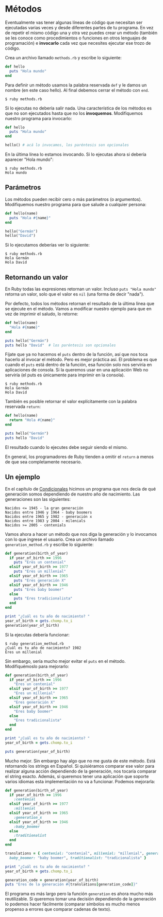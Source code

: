 # Métodos

Eventualmente vas tener algunas líneas de código que necesitan ser ejecutadas varias veces y desde diferentes partes de tu programa. En vez de repetir el mismo código una y otra vez puedes crear un método (también se les conoce como procedimientos o funciones en otros lenguajes de programación) e **invocarlo** cada vez que necesites ejecutar ese trozo de código.

Crea un archivo llamado `methods.rb` y escribe lo siguiente:

```ruby
def hello
  puts "Hola mundo"
end
```

Para definir un método usamos la palabra reservada `def` y le damos un nombre (en este caso hello). Al final debemos cerrar el método con `end`.

```shell
$ ruby methods.rb
```

Si lo ejecutas no debería salir nada. Una característica de los métodos es que no son ejecutados hasta que no los **invoquemos**. Modifiquemos nuestro programa para invocarlo:

```ruby
def hello
  puts "Hola mundo"
end

hello() # acá lo invocamos, los paréntesis son opcionales
```

En la última línea lo estamos invocando. Si lo ejecutas ahora si debería aparecer "Hola mundo":

```shell
$ ruby methods.rb
Hola mundo
```

## Parámetros

Los métodos pueden recibir cero o más parámetros (o argumentos). Modifiquemos nuestro programa para que salude a cualquier persona:

```ruby
def hello(name)
  puts "Hola #{name}"
end

hello("Germán")
hello("David")
```

Si lo ejecutamos deberías ver lo siguiente:

```shell
$ ruby methods.rb
Hola Germán
Hola David
```

## Retornando un valor

En Ruby todas las expresiones retornan un valor. Incluso `puts "Hola mundo"` retorna un valor, solo que el valor es `nil` (una forma de decir "nada").

Por defecto, todos los métodos retornan el resultado de la última línea que se ejecute en el método. Vamos a modificar nuestro ejemplo para que en vez de imprimir el saludo, lo retorne:

```ruby
def hello(name)
  "Hola #{name}"
end

puts hello("Germán")
puts hello "David"  # los paréntesis son opcionales
```

Fíjate que ya no hacemos el `puts` dentro de la función, así que nos toca hacerlo al invocar el método. Pero es mejor práctica así. El problema es que cuando el `puts` está dentro de la función, esa función solo nos serviría en aplicaciones de consola. Si la queremos usar en una aplicación Web no serviría (el puts es únicamente para imprimir en la consola).


```shell
$ ruby methods.rb
Hola Germán
Hola David
```

También es posible retornar el valor explícitamente con la palabra reservada `return`:

```ruby
def hello(name)
  return "Hola #{name}"
end

puts hello("Germán")
puts hello "David"
```

El resultado cuando lo ejecutes debe seguir siendo el mismo.

En general, los programadores de Ruby tienden a omitir el `return` a menos de que sea completamente necesario.

## Un ejemplo

En el capítulo de [Condicionales](2-condicionales.md) hicimos un programa que nos decía de qué generación somos dependiendo de nuestro año de nacimiento. Las generaciones son las siguientes:

```
Nacidos <= 1945 - la gran generación
Nacidos entre 1946 y 1964 - baby boomers
Nacidos entre 1965 y 1982 - generación x
Nacidos entre 1983 y 2004 - milenials
Nacidos >= 2005 - centenials
```

Vamos ahora a hacer un método que nos diga la generación y lo invocamos con lo que ingrese el usuario. Crea un archivo llamado `generation_method.rb` y escribe lo siguiente:

```ruby
def generation(birth_of_year)
  if year_of_birth >= 1996
    puts "Eres un centenial"
  elsif year_of_birth >= 1977
    puts "Eres un millenial"
  elsif year_of_birth >= 1965
    puts "Eres generación X"
  elsif year_of_birth >= 1946
    puts "Eres baby boomer"
  else
    puts "Eres tradicionalista"
  end
end

print "¿Cuál es tu año de nacimiento? "
year_of_birth = gets.chomp.to_i
generation(year_of_birth)
```

Si la ejecutas debería funcionar:

```shell
$ ruby generation_method.rb
¿Cuál es tu año de nacimiento? 1982
Eres un millenial
```

Sin embargo, sería mucho mejor evitar el `puts` en el método. Modifiquémoslo para mejorarlo:

```ruby
def generation(birth_of_year)
  if year_of_birth >= 1996
    "Eres un centenial"
  elsif year_of_birth >= 1977
    "Eres un millenial"
  elsif year_of_birth >= 1965
    "Eres generación X"
  elsif year_of_birth >= 1946
    "Eres baby boomer"
  else
    "Eres tradicionalista"
  end
end

print "¿Cuál es tu año de nacimiento? "
year_of_birth = gets.chomp.to_i

puts generation(year_of_birth)
```

Mucho mejor. Sin embargo hay algo que no me gusta de este método. Está retornando los strings en Español. Si quisiéramos comparar ese valor para realizar alguna acción dependiendo de la generación, nos tocaría comparar el string exacto. Además, si queremos tener una aplicación que soporte varios idiomas esta implementación no va a funcionar. Podemos mejorarla:

```ruby
def generation(birth_of_year)
  if year_of_birth >= 1996
    :centenial
  elsif year_of_birth >= 1977
    :millenial
  elsif year_of_birth >= 1965
    :generation_x
  elsif year_of_birth >= 1946
    :baby_boomer
  else
    :traditionalist
  end
end

translations = { centenial: "centenial", millenial: "millenial", generation_x: "X",
  baby_boomer: "baby boomer", traditionalist: "tradicionalista" }

print "¿Cuál es tu año de nacimiento? "
year_of_birth = gets.chomp.to_i

generation_code = generation(year_of_birth)
puts "Eres de la generación #{translations[generation_code]}"
```

El programa es más largo pero la función `generation` es ahora mucho más reutilizable. Si queremos tomar una decisión dependiendo de la generación lo podemos hacer fácilmente (comparar símbolos es mucho menos propenso a errores que comparar cadenas de texto).
